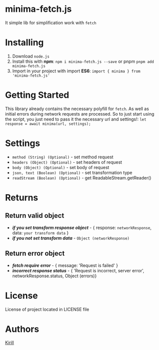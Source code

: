 # minima-fetch.js

It simple lib for simplification work with ```fetch```

# Installing 

1. Download ```node.js```
2. Install this with **npm**: ```npm i minima-fetch.js --save``` or pnpm ```pnpm add minima-fetch.js```
3. Import in your project with import **ES6**: ```import { minima } from 'minima-fetch.js'```

# Getting Started

This library already contains the necessary polyfill for ```fetch```. As well as initial errors during network requests are processed. So to just start using the script, you just need to pass it the necessary url and settings!: ```let response = await minima(url, settings);```

# Settings 

- ```method (String) (Optional)``` - set method request
- ```headers (Object) (Optional)``` - set headers of request
- ```body (Object) (Optional)``` - set body of request
- ```json, text (Boolean) (Optional)``` - set transformation type
- ```readStream (Boolean) (Optional)``` - get ReadableStream.getReader()

# Returns

## Return valid object 

- ***if you set transform response object*** - { response: ```networkResponse```, data: ```your transform data``` }
- ***if you not set transform data*** - ```Object (networkResponse)```

## Return error object 

- ***fetch require error*** - { message: 'Request is failed' }
- ***incorrect response status*** - {
  'Request is incorrect, server error', 
  networkResponse.status, 
  Object (errors)}

# License

License of project located in LICENSE file

# Authors 

[Kirill](http://github.com/steelWinds)
